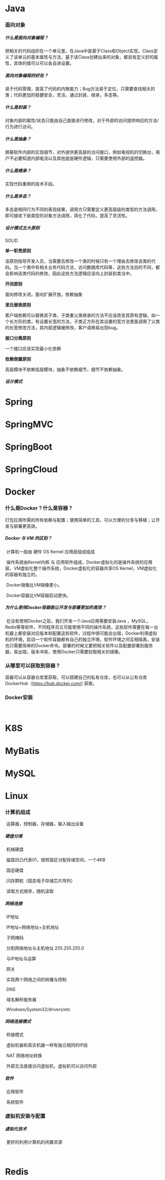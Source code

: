 # Java

### 	面向对象

##### 	  什么是面向对象编程？

把相关的代码组织在一个单元里。在Java中是基于Class和Object实现，Class定义了该单元的基本属性与方法，基于该Class创建出来的对象，都具有定义好的属性，具体的值可以可以各自进设置。

##### 面向对象编程的好处？

易于代码管理，提高了代码的内聚能力；Bug方法易于定位，只需要查找相关的类；代码更加的稳健安全，灵活，通过封装，继承，多态等。

##### 什么是封装？

对象内部的属性/状态只能由自己直接进行修改，对于外部的访问提供响应的方法/行为进行访问。

##### 什么是抽象？

屏蔽软件内部的实现细节，对外提供更高层的访问接口，例如电视机的切换台，用户不必要知道内部电流以及其他底层硬件逻辑，只需要使用外部的遥控器。

##### 什么是继承？

实现代码重用的技术手段。

##### 什么是多态？

多态是相同行为不同的表现结果，调用方只需要定义更高层级的类型的方法调用，即可接收下层类型的对象方法调用，简化了代码，提高了灵活性。

##### 设计模式五大原则

SOLID

**单一职责原则**

该原则指导开发人员，当需要去修改一个类的时候只有一个理由去修改该类的代码。当一个类中有相关业务代码方法，访问数据库代码等，这些方法目的不同，都会影响该类代码的修改，因此这些方法逻辑应该向上封装到类当中。

**开闭原则**

面向修改关闭，面向扩展开放。依赖抽象

**里氏替换原则**

客户端依赖可以替换其子类，子类重父类继承的方法不应该改变其原有逻辑，如一个长方形的类，有设置长宽的方法，子类正方形在其设置的宽方法里面调用了父类的长宽修改方法，其内部逻辑被修改，客户调用易出现bug。

**接口分离原则**

一个接口应该实现最小化依赖

**依赖倒置原则**

高层模块不依赖低层模块，抽象不依赖细节，细节不依赖抽象。

##### 设计模式



# Spring





# SpringMVC



# SpringBoot



# SpringCloud



# Docker

### 	什么是Docker？什么是容器？

​	打包应用所需的所有依赖与配置；便携简单的工具，可以方便的分享与移植；让开发与部署更高效。

##### 	Docker 与 VM 的区别？

​	计算机一般由 硬件 OS Kernel 应用层组成组成 

​	操作系统由Kernel内核 与 应用软件组成，Docker虚拟化的是操作系统的应用层，VM虚拟化整个操作系统，Docker虚拟化的容器共享OS Kernel，VM虚拟化的容器有独立的。

​	Docker镜像比VM镜像更小。

​	Docker容器比VM容器启动更快。

##### 	为什么使用Docker容器能让开发与部署更加的高效？

​		在没有使用Docker之前，我们开发一个Java应用需要安装Java ，MySQL，Redis等等软件，不同程序员又可能使用不同的操作系统，这些软件需要在每一台机器上都安装对应版本和配置这些软件，过程中很可能会出错，Docker利用虚拟机的环境，启动一个软件容器都有自己的独立环境，软件环境之间互相隔离，安装也只需要简单的Docker命令。部署的时候又要把相关软件以及配置部署到服务器，易出错，版本冲突，使用Docker只需要拉取相关的镜像。

### 从哪里可以获取到容器？

容器可以从容器仓库里获取，可以搭建自己的私有仓库，也可以从公有仓库DockerHub（https://hub.docker.com/) 获取。

### Docker安装

​	

# K8S



# MyBatis



# MySQL



# Linux

### 计算机组成

​	运算器，控制器，存储器，输入输出设备

##### 	硬盘分类

​	机械硬盘	

​		磁盘凹凸代表01，按照扇区分配存储空间，一个4KB

​	固态硬盘

​		闪存颗粒（固态电子存储芯片阵列）

​	读取方式顺序，随机读取

##### 	网络连接

​	IP地址

​		IP地址=网络地址+主机地址

​	子网掩码

​		分割网络地址与主机地址 255.255.255.0

​		与IP地址与运算

​	网关

​		实现两个网络之间的转播与控制

​	DNS

​		域名解析服务器

​		Windows/System32/drivers/etc

##### 	网络连接模式

​	桥接模式

​		虚拟机器和真实机器一样有独立相同的IP段

​	NAT 网络地址转换

​		外部无法直接访问虚拟机，虚拟机可以访问外部

##### 	软件

​		应用软件

​		系统软件

### 虚拟机安装与配置

##### 	虚拟化技术

​		更好的利用计算机的闲置资源

​				

# Redis





# 